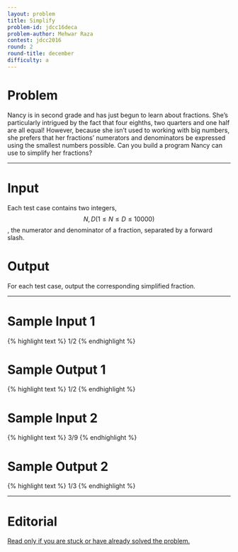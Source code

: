 ```yaml
---
layout: problem
title: Simplify
problem-id: jdcc16deca
problem-author: Mehwar Raza
contest: jdcc2016
round: 2
round-title: december
difficulty: a
---
```


# Problem
Nancy is in second grade and has just begun to learn about fractions. She’s particularly intrigued by the fact that four eighths, two quarters and one half are all equal! However, because she isn’t used to working with big numbers, she prefers that her fractions’ numerators and denominators be expressed using the smallest numbers possible. Can you build a program Nancy can use to simplify her fractions?

---

# Input
Each test case contains two integers, $$N, D (1 \leq N \le D \leq 10000)$$, the numerator and denominator of a fraction, separated by a forward slash.

# Output
For each test case, output the corresponding simplified fraction.

---

# Sample Input 1
{% highlight text %}
1/2
{% endhighlight %}

# Sample Output 1
{% highlight text %}
1/2
{% endhighlight %}

# Sample Input 2
{% highlight text %}
3/9
{% endhighlight %}

# Sample Output 2
{% highlight text %}
1/3
{% endhighlight %}

---

# Editorial
[Read only if you are stuck or have already solved the problem.](/cpt-editorials/jdcc/2016/december/a)